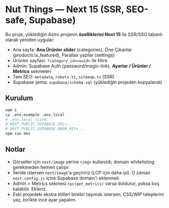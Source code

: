 # Nut Things — Next 15 (SSR, SEO-safe, Supabase)

Bu proje, yüklediğin Astro projenin **özelliklerini Next 15** ile SSR/SSG tabanlı olarak yeniden uygular:
- Ana sayfa: **Ana Ürünler slider** (categories), Öne Çıkanlar (products.is_featured), Parallax yazılar (settings)
- Ürünler sayfası: `?category_id=<uuid>` ile filtre
- Admin: Supabase Auth (password/magic-link), **Ayarlar / Ürünler / Metrics** sekmeleri
- Tam SEO: `metadata`, `robots.ts`, `sitemap.ts` (SSR)
- Supabase şema: `supabase/schema.sql` (yüklediğin projeden kopyalandı)

## Kurulum
```bash
npm i
cp .env.example .env.local
# .env.local içine:
# NEXT_PUBLIC_SUPABASE_URL=...
# NEXT_PUBLIC_SUPABASE_ANON_KEY=...
npm run dev
```

## Notlar
- Görseller için `next/image` yerine `<img>` kullanıldı; domain whitelisting gerekmeden hemen çalışır.
- İleride istersen `next/image`'a geçiririz (LCP için daha iyi). O zaman `next.config.js` içine Supabase domain'i eklenmeli.
- Admin > Metrics sekmesi `rpc(get_metrics)` varsa doldurur, yoksa boş kalabilir. Ekleriz.
- Eski projedeki ekstra stilleri birebir taşımak istersen, CSS/WIP taleplerini yaz, birlikte ince ayar yapalım.
